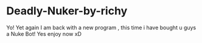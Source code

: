 # Deadly-Nuker-by-richy
Yo! Yet again I am back with a new program , this time i have bought u guys a Nuke Bot! Yes enjoy now xD 
